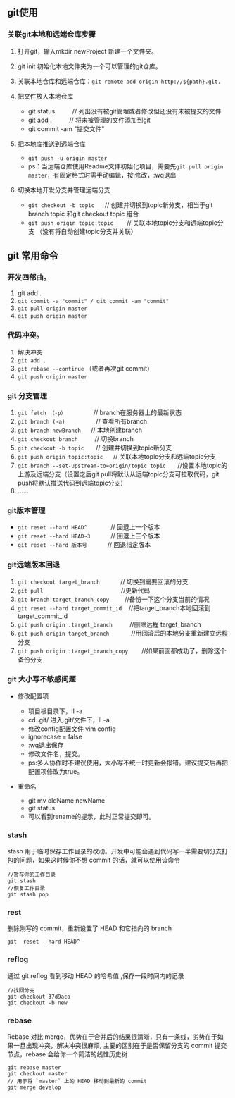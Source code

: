 ## git使用

### 关联git本地和远端仓库步骤

1. 打开git，输入mkdir newProject 新建一个文件夹。
2. git init 初始化本地文件夹为一个可以管理的git仓库。
3. 关联本地仓库和远端仓库：`git remote add origin http://${path}.git.`
4. 把文件放入本地仓库

    - git status          // 列出没有被git管理或者修改但还没有未被提交的文件
    - git add .           // 将未被管理的文件添加到git
    - git commit -am "提交文件"


5. 把本地库推送到远端仓库

    - `git push -u origin master`
    - ps：当远端仓库使用Readme文件初始化项目，需要先`git pull origin master`，有固定格式时需手动编辑，按i修改，:wq退出


6. 切换本地开发分支并管理远端分支

    - `git checkout -b topic`      // 创建并切换到topic新分支，相当于git branch topic 和git checkout topic 组合
    - `git push origin topic:topic `      // 关联本地topic分支和远端topic分支 （没有将自动创建topic分支并关联）



## git 常用命令

### 开发四部曲。

1. git add .
2. `git commit -a "commit" / git commit -am "commit"`
3. `git pull origin master`
4. `git push origin master`


### 代码冲突。

1. 解决冲突
2. `git add .`
3. `git rebase --continue` （或者再次git commit）
4. `git push origin master`


### git 分支管理

1. `git fetch （-p） `              // branch在服务器上的最新状态
2. `git branch (-a) `                // 查看所有branch
3. `git branch newBranch `    // 本地创建branch
4. `git checkout branch `        // 切换branch
5. `git checkout -b topic `     // 创建并切换到topic新分支
6. `git push origin topic:topic`       // 关联本地topic分支和远端topic分支
7. `git branch --set-upstream-to=origin/topic topic `     //设置本地topic的上游及远端分支（设置之后git pull将默认从远端topic分支可拉取代码，git push将默认推送代码到远端topic分支）
8. ......


### git版本管理

- `git reset --hard HEAD^  `           // 回退上一个版本
- `git reset --hard HEAD~3 `           // 回退上三个版本
- `git reset --hard 版本号 `           // 回退指定版本


### git远端版本回退

1. `git checkout target_branch`             // 切换到需要回滚的分支
2. `git pull`		                                                    //更新代码
3. `git branch target_branch_copy`            //备份一下这个分支当前的情况
4. `git reset --hard target_commit_id`    //把target_branch本地回滚到target_commit_id
5. `git push origin :target_branch`             //删除远程 target_branch
6. `git push origin target_branch  `          //用回滚后的本地分支重新建立远程分支
7. `git push origin :target_branch_copy `      //如果前面都成功了，删除这个备份分支


### git 大小写不敏感问题

- 修改配置项

    - 项目根目录下，ll -a
    - cd .git/ 进入.git/文件下，ll -a
    - 修改config配置文件 vim config
    - ignorecase = false
    - :wq退出保存
    - 修改文件名，提交。
    - ps:多人协作时不建议使用，大小写不统一时更新会报错。建议提交后再把配置项修改为true。


- 重命名

    - git mv oldName newName
    - git status
    - 可以看到rename的提示，此时正常提交即可。

### stash

stash 用于临时保存工作目录的改动。开发中可能会遇到代码写一半需要切分支打包的问题，如果这时候你不想 commit 的话，就可以使用该命令
```
//暂存你的工作目录
git stash 
//恢复工作目录
git stash pop
```
### rest 
删除刚写的 commit，重新设置了 HEAD 和它指向的 branch
```
git  reset --hard HEAD^
```
### reflog

通过 git reflog 看到移动 HEAD 的哈希值 ,保存一段时间内的记录
```
//找回分支
git checkout 37d9aca
git checkout -b new
```
### rebase 
Rebase 对比 merge，优势在于合并后的结果很清晰，只有一条线，劣势在于如果一旦出现冲突，解决冲突很麻烦, 主要的区别在于是否保留分支的 commit 提交节点，rebase 会给你一个简洁的线性历史树
```
git rebase master
git checkout master
// 用于将 `master` 上的 HEAD 移动到最新的 commit
git merge develop
```